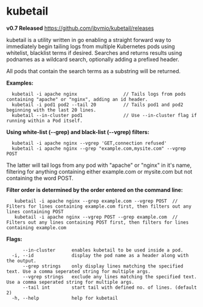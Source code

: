 # kubetail

**v0.7 Released**
https://github.com/jbvmio/kubetail/releases

kubetail is a utility written in go enabling a straight forward way to immediately begin tailing logs from multiple Kubernetes pods using whitelist, blacklist terms if desired. Searches and returns results using podnames as a wildcard search, optionally adding a prefixed header.

All pods that contain the search terms as a substring will be returned.

**Examples:**
```
  kubetail -i apache nginx                 // Tails logs from pods containing "apache" or "nginx", adding an id header.
  kubetail -i pod1 pod2 --tail 20          // Tails pod1 and pod2 beginning with the last 20 lines.
  kubetail --in-cluster pod1               // Use --in-cluster flag if running within a Pod itself.
```

**Using white-list (--grep) and black-list (--vgrep) filters:**
```
  kubetail -i apache nginx --vgrep 'GET,connection refused'
  kubetail -i apache nginx --grep "example.com,mysite.com" --vgrep POST
```
  The latter will tail logs from any pod with "apache" or "nginx" in it's name, filtering for anything containing
  either example.com or mysite.com but not containing the word POST.

**Filter order is determined by the order entered on the command line:**
```
   kubetail -i apache nginx --grep example.com --vgrep POST  // Filters for lines containing example.com first, then filters out any lines containing POST
   kubetail -i apache nginx --vgrep POST --grep example.com  // Filters out any lines containing POST first, then filters for lines containing example.com
```

**Flags:**
```
      --in-cluster      enables kubetail to be used inside a pod.
  -i, --id              display the pod name as a header along with the output.
      --grep strings    only display lines matching the specified text. Use a comma seperated string for multiple args.
      --vgrep strings   exclude any lines matching the specified text. Use a comma seperated string for multiple args.
      --tail int        start tail with defined no. of lines. (default 2)
  -h, --help            help for kubetail
```
